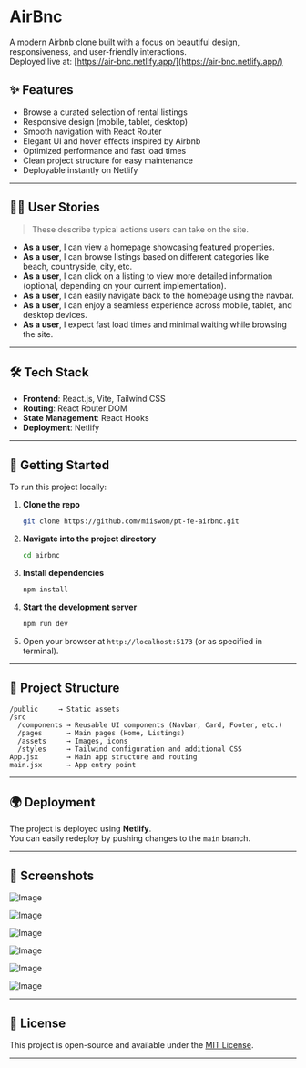 # AirBnc

A modern Airbnb clone built with a focus on beautiful design, responsiveness, and user-friendly interactions.  
Deployed live at: [https://air-bnc.netlify.app/](https://air-bnc.netlify.app/)

## ✨ Features

- Browse a curated selection of rental listings
- Responsive design (mobile, tablet, desktop)
- Smooth navigation with React Router
- Elegant UI and hover effects inspired by Airbnb
- Optimized performance and fast load times
- Clean project structure for easy maintenance
- Deployable instantly on Netlify

---

## 🧑‍💻 User Stories

> These describe typical actions users can take on the site.

- **As a user**, I can view a homepage showcasing featured properties.
- **As a user**, I can browse listings based on different categories like beach, countryside, city, etc.
- **As a user**, I can click on a listing to view more detailed information (optional, depending on your current implementation).
- **As a user**, I can easily navigate back to the homepage using the navbar.
- **As a user**, I can enjoy a seamless experience across mobile, tablet, and desktop devices.
- **As a user**, I expect fast load times and minimal waiting while browsing the site.

---

## 🛠 Tech Stack

- **Frontend**: React.js, Vite, Tailwind CSS
- **Routing**: React Router DOM
- **State Management**: React Hooks
- **Deployment**: Netlify

---

## 🚀 Getting Started

To run this project locally:

1. **Clone the repo**
   ```bash
   git clone https://github.com/miiswom/pt-fe-airbnc.git
   ```
2. **Navigate into the project directory**
   ```bash
   cd airbnc
   ```
3. **Install dependencies**
   ```bash
   npm install
   ```
4. **Start the development server**
   ```bash
   npm run dev
   ```
5. Open your browser at `http://localhost:5173` (or as specified in terminal).

---

## 📁 Project Structure

```
/public     → Static assets
/src
  /components → Reusable UI components (Navbar, Card, Footer, etc.)
  /pages      → Main pages (Home, Listings)
  /assets     → Images, icons
  /styles     → Tailwind configuration and additional CSS
App.jsx       → Main app structure and routing
main.jsx      → App entry point
```

---

## 🌍 Deployment

The project is deployed using **Netlify**.  
You can easily redeploy by pushing changes to the `main` branch.

---

## 📸 Screenshots

![Image](https://github.com/user-attachments/assets/3aa7ef0e-c3ab-4b23-b14f-5c006d11bbd9)

![Image](https://github.com/user-attachments/assets/1903b2af-5de8-43fa-b7b1-38b7e61c94d1)

![Image](https://github.com/user-attachments/assets/02af1168-04e4-4361-b816-84a40d401af9)

![Image](https://github.com/user-attachments/assets/ffa96530-681e-4b9a-9833-61c20713b08f)

![Image](https://github.com/user-attachments/assets/6065c1b3-52ab-4cb6-b1f0-4b8193b938a1)

![Image](https://github.com/user-attachments/assets/a3b40265-ccfe-47d6-9c6d-ecff9f95b629)

---

## 📄 License

This project is open-source and available under the [MIT License](LICENSE).

---